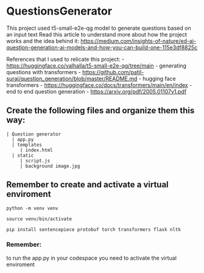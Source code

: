 # QuestionsGenerator
This project used t5-small-e2e-qg model to generate questions based on an input text
Read this article to understand more about how the project works and the idea behind it: https://medium.com/insights-of-nature/ed-ai-question-generation-ai-models-and-how-you-can-build-one-115e3df8825c 

References that I used to relicate this project:
    - https://huggingface.co/valhalla/t5-small-e2e-qg/tree/main
    - generating questions with transformers - https://github.com/patil-suraj/question_generation/blob/master/README.md
    - hugging face transformers - https://huggingface.co/docs/transformers/main/en/index
    - end to end question generation - https://arxiv.org/pdf/2005.01107v1.pdf


## Create the following files and organize them this way:
    | Question generator
      | app.py
      | templates
         | index.html
      | static
         | script.js
         | background image.jpg

## Remember to create and activate a virtual enviroment

    python -m venv venv

    source venv/bin/activate

    pip install sentencepiece protobuf torch transformers flask nltk

### Remember:
to run the app.py in your codespace you need to activate the virtual enviroment 
